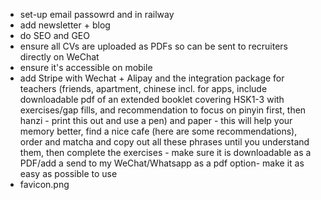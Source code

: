 - set-up email passowrd and in railway
- add newsletter + blog
- do SEO and GEO
- ensure all CVs are uploaded as PDFs so can be sent to recruiters directly on WeChat
- ensure it's accessible on mobile
- add Stripe with Wechat + Alipay and the integration package for teachers (friends, apartment, chinese incl. for apps, include downloadable pdf
of an extended booklet covering HSK1-3 with exercises/gap fills, and recommendation to focus on pinyin first, then hanzi - print this out and use a pen)
and paper - this will help your memory better, find a nice cafe (here are some recommendations), order and matcha and copy out all these phrases until you
understand them, then complete the exercises - make sure it is downloadable as a PDF/add a send to my WeChat/Whatsapp as a pdf option- make it as easy as possible to use
- favicon.png
